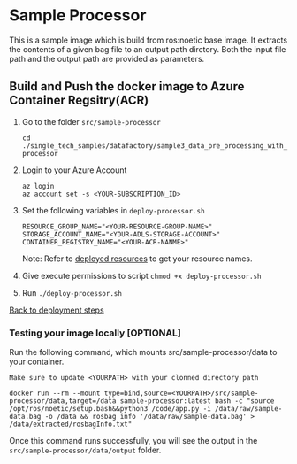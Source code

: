 # Sample Processor

This is a sample image which is build from ros:noetic base image. It extracts the contents of a given bag file to an output path dirctory. Both the input file path and the output path are provided as parameters.

## Build and Push the docker image to Azure Container Regsitry(ACR)

1. Go to the folder `src/sample-processor`

    ```shell
    cd ./single_tech_samples/datafactory/sample3_data_pre_processing_with_azure_batch/src/sample-processor
    ```

2. Login to your Azure Account

    ```shell
    az login
    az account set -s <YOUR-SUBSCRIPTION_ID>
    ```

3.  Set the following variables in `deploy-processor.sh`

    ```shell
    RESOURCE_GROUP_NAME="<YOUR-RESOURCE-GROUP-NAME>"
    STORAGE_ACCOUNT_NAME="<YOUR-ADLS-STORAGE-ACCOUNT>"
    CONTAINER_REGISTRY_NAME="<YOUR-ACR-NANME>"
    ```

    Note: Refer to [deployed resources](../../deploy/terraform/README.md) to get your resource names.

4. Give execute permissions to script `chmod +x deploy-processor.sh`

5. Run `./deploy-processor.sh`

[Back to deployment steps](../../README.md)


### Testing your image locally [OPTIONAL]

Run the following command, which mounts src/sample-processor/data to your container.

`Make sure to update <YOURPATH> with your clonned directory path`

```shell
docker run --rm --mount type=bind,source=<YOURPATH>/src/sample-processor/data,target=/data sample-processor:latest bash -c "source /opt/ros/noetic/setup.bash&&python3 /code/app.py -i /data/raw/sample-data.bag -o /data && rosbag info '/data/raw/sample-data.bag' > /data/extracted/rosbagInfo.txt"
```

Once this command runs successfully, you will see the output in the `src/sample-processor/data/output` folder.